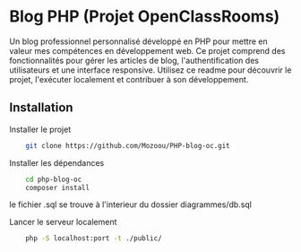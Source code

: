 # Blog PHP (Projet OpenClassRooms)

Un blog professionnel personnalisé développé en PHP pour mettre en valeur mes compétences en développement web. Ce projet comprend des fonctionnalités pour gérer les articles de blog, l'authentification des utilisateurs et une interface responsive. Utilisez ce readme pour découvrir le projet, l'exécuter localement et contribuer à son développement.



## Installation

Installer le projet

```bash
    git clone https://github.com/Mozoou/PHP-blog-oc.git
```

Installer les dépendances

```bash
    cd php-blog-oc
    composer install
```

le fichier .sql se trouve à l'interieur du dossier diagrammes/db.sql

Lancer le serveur localement

```bash
    php -S localhost:port -t ./public/
```
